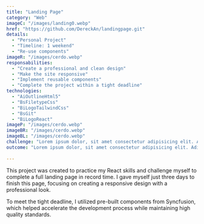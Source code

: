 ```yaml
---
title: "Landing Page"
category: "Web"
imageC: "/images/landing0.webp"
href: "https://github.com/DereckAn/landingpage.git"
details:
  - "Personal Project"
  - "Timeline: 1 weekend"
  - "Re-use components"
imageR: "/images/cerdo.webp"
responsabilities:
  - "Create a professional and clean design"
  - "Make the site responsive"
  - "Implement reusable components"
  - "Complete the project within a tight deadline"
technologies:
  - "AiOutlineHtml5"
  - "BsFiletypeCss"
  - "BiLogoTailwindCss"
  - "BsGit"
  - "BiLogoReact"
imageP: "/images/cerdo.webp"
imageBR: "/images/cerdo.webp"
imageBL: "/images/cerdo.webp"
challenge: "Lorem ipsum dolor, sit amet consectetur adipisicing elit. Adipisci accusantium sapiente debitis porro doloribus numquam, autem quasi maxime placeat aperiam et aliquam ab, reprehenderit laborum atque optio aut quibusdam voluptate?"
outcome: "Lorem ipsum dolor, sit amet consectetur adipisicing elit. Adipisci accusantium sapiente debitis porro doloribus numquam, autem quasi maxime placeat aperiam et aliquam ab, reprehenderit laborum atque optio aut quibusdam voluptate?"
    
---
```


This project was created to practice my React skills and challenge myself to complete a full landing page in record time. I gave myself just three days to finish this page, focusing on creating a responsive design with a professional look.

To meet the tight deadline, I utilized pre-built components from Syncfusion, which helped accelerate the development process while maintaining high quality standards.

